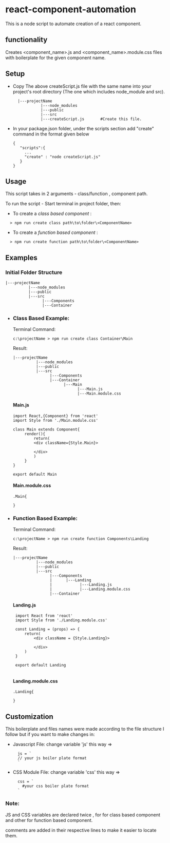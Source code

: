# react-component-automation
This is a node script to automate creation of a react component.

## functionality
Creates <component_name>.js and <component_name>.module.css files with boilerplate for the given component name.

## Setup
   - Copy The above createScript.js file with the same name into your project's root directory (The one which includes node_module and src). 
          
        ```
          |---projectName
                    |---node_modules
                    |---public
                    |---src
                    |---createScript.js       #Create this file.

        ```
   - In your package.json folder, under the scripts section add "create" command in the format given below
     ```
     {
        "scripts":{
          ...
          "create" : "node createScript.js"
        }
     }
     ```
   
## Usage
This script takes in 2 arguments - class/function , component path.

To run the script - Start terminal in project folder, then:
  - To create a *class based component* :
  ```
    > npm run create class path\to\folder\<ComponentName>
  ```
  
  - To create a *function based component* :
  ```
    > npm run create function path\to\folder\<ComponentName>
  ```
## Examples
### Initial Folder Structure
```
|---projectName
          |---node_modules
          |---public
          |---src
                |---Components
                |---Container
```
  - ### Class Based Example:
  
    Terminal Command:
    
    ```
    c:\projectName > npm run create class Container\Main
    ```
    
    Result:
    
      ```
      |---projectName
                |---node_modules
                |---public
                |---src
                      |---Components
                      |---Container
                            |---Main
                                  |---Main.js
                                  |---Main.module.css
       ```
       
       #### Main.js
       
       ```
       import React,{Component} from 'react'
       import Style from './Main.module.css'

       class Main extends Component{
            render(){
                return(
                <div className={Style.Main}>

                </div>
                )
            } 
       }

       export default Main
    
       ```
       
       #### Main.module.css
       
       ```
       .Main{
       
       }
       ```

  - ### Function Based Example:
  
    Terminal Command:
    
    ```
    c:\projectName > npm run create function Components\Landing
    ```
    
    Result:
    
      ```
      |---projectName
                |---node_modules
                |---public
                |---src
                      |---Components
                      |      |---Landing
                      |            |---Landing.js
                      |            |---Landing.module.css
                      |---Container

       ```
       
       #### Landing.js
       
       ```
        import React from 'react'
        import Style from './Landing.module.css'

        const Landing = (props) => {
            return(
                <div className = {Style.Landing}>
        
                </div>
            )
        }

        export default Landing

    
       ```
       
       #### Landing.module.css
       
       ```
       .Landing{
       
       }
       ```
## Customization
  
This boilerplate and files names were made according to the file structure I follow but if you want to make changes in:
  - Javascript File:
    change variable 'js' this way =>
    
      ```
        js = `
        // your js boiler plate format
        `
      ```
      
  - CSS Module File:
    change variable 'css' this way =>
    
    ```
      css = `
        #your css boiler plate format
      `
    ```
    
### Note:
  
  JS and CSS variables are declared twice , for for class based component and other for function based component.
  
  comments are added in their respective lines to make it easier to locate them.
    
